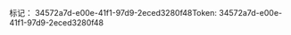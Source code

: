 <span data-ttu-id="64997-101">标记： 34572a7d-e00e-41f1-97d9-2eced3280f48</span><span class="sxs-lookup"><span data-stu-id="64997-101">Token: 34572a7d-e00e-41f1-97d9-2eced3280f48</span></span>